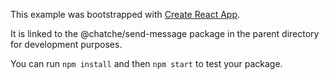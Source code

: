 This example was bootstrapped with [Create React App](https://github.com/facebook/create-react-app).

It is linked to the @chatche/send-message package in the parent directory for development purposes.

You can run `npm install` and then `npm start` to test your package.
